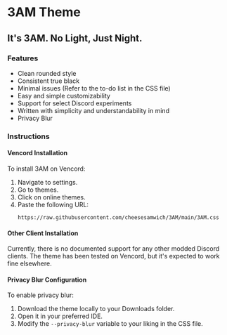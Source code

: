 # 3AM Theme
## It's 3AM. No Light, Just Night.

### Features

- Clean rounded style
- Consistent true black
- Minimal issues (Refer to the to-do list in the CSS file)
- Easy and simple customizability
- Support for select Discord experiments
- Written with simplicity and understandability in mind
- Privacy Blur

### Instructions

#### Vencord Installation

To install 3AM on Vencord:
1. Navigate to settings.
2. Go to themes.
3. Click on online themes.
4. Paste the following URL:
   ```
   https://raw.githubusercontent.com/cheesesamwich/3AM/main/3AM.css
   ```


#### Other Client Installation

Currently, there is no documented support for any other modded Discord clients. The theme has been tested on Vencord, but it's expected to work fine elsewhere.

#### Privacy Blur Configuration

To enable privacy blur:
1. Download the theme locally to your Downloads folder.
2. Open it in your preferred IDE.
3. Modify the `--privacy-blur` variable to your liking in the CSS file.
